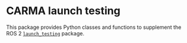 # CARMA launch testing

This package provides Python classes and functions to supplement the ROS 2
[`launch_testing`][launch_testing_ros_index_link] package.

[launch_testing_ros_index_link]: https://index.ros.org/p/launch_testing/
